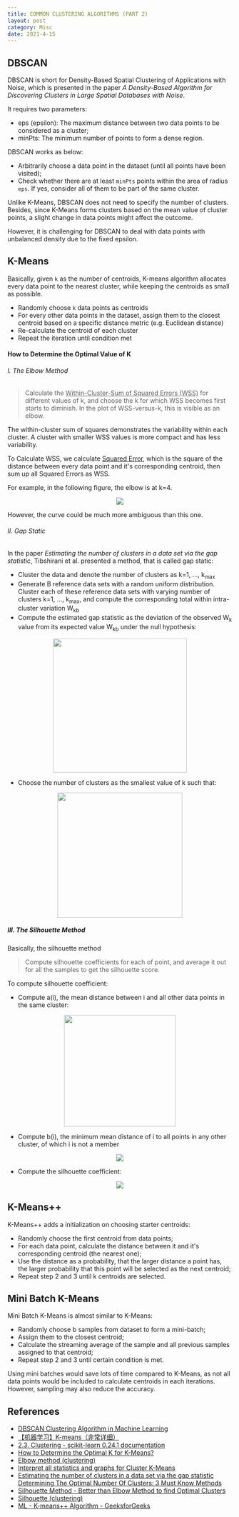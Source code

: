 ```yaml
---
title: COMMON CLUSTERING ALGORITHMS (PART 2)
layout: post
category: Misc
date: 2021-4-15
---
```

## DBSCAN
DBSCAN is short for Density-Based Spatial Clustering of Applications with Noise, which is presented in the paper *A Density-Based Algorithm for Discovering Clusters in Large Spatial Databases with Noise*.

It requires two parameters:
* eps (epsilon): The maximum distance between two data points to be considered as a cluster;
* minPts: The minimum number of points to form a dense region.

DBSCAN works as below:
* Arbitrarily choose a data point in the dataset (until all points have been visited);
* Check whether there are at least `minPts` points within the area of radius `eps`. If yes, consider all of them to be part of the same cluster.

Unlike K-Means, DBSCAN does not need to specify the number of clusters. Besides, since K-Means forms clusters based on the mean value of cluster points, a slight change in data points might affect the outcome.

However, it is challenging for DBSCAN to deal with data points with unbalanced density due to the fixed epsilon.

## K-Means
Basically, given `k` as the number of centroids, K-means algorithm allocates every data point to the nearest cluster, while keeping the centroids as small as possible.
* Randomly choose `k` data points as centroids
* For every other data points in the dataset, assign them to the closest centroid based on a specific distance metric (e.g. Euclidean distance)
* Re-calculate the centroid of each cluster
* Repeat the iteration until condition met

#### How to Determine the Optimal Value of K
###### I. The Elbow Method
> Calculate the <u>Within-Cluster-Sum of Squared Errors (WSS)</u> for different values of k, and choose the k for which WSS becomes first starts to diminish. In the plot of WSS-versus-k, this is visible as an elbow.

The within-cluster sum of squares demonstrates the variability within each cluster. A cluster with smaller WSS values is more compact and has less variability.

To Calculate WSS, we calculate <u>Squared Error</u>, which is the square of the distance between every data point and it's corresponding centroid, then sum up all Squared Errors as WSS.

For example, in the following figure, the elbow is at k=4.

<center>
<img src='https://user-images.githubusercontent.com/33112694/114336362-568b7a80-9b81-11eb-9f2b-122a6a41ad40.JPG' />
</center>

However, the curve could be much more ambiguous than this one.

###### II. Gap Static
In the paper *Estimating the number of clusters in a data set via the gap statistic*, Tibshirani et al. presented a method, that is called gap static:
* Cluster the data and denote the number of clusters as k=1, ..., k<sub>max</sub>
* Generate B reference data sets with a random uniform distribution. Cluster each of these reference data sets with varying number of clusters k=1, ..., k<sub>max</sub>, and compute the corresponding total within intra-cluster variation W<sub>kb</sub>
* Compute the estimated gap statistic as the deviation of the observed W<sub>k</sub> value from its expected value W<sub>kb</sub> under the null hypothesis:

<center>
<img src='https://user-images.githubusercontent.com/33112694/114491105-95d0ce80-9c48-11eb-84c4-d0fea0bc0d09.jpg' width='300'/>
</center>

* Choose the number of clusters as the smallest value of k such that:

<center>
<img src='https://user-images.githubusercontent.com/33112694/114491355-18598e00-9c49-11eb-9e15-29f09e4dcb99.jpg' width='280' />
</center>

##### III. The Silhouette Method
Basically, the silhouette method
> Compute silhouette coefficients for each of point, and average it out for all the samples to get the silhouette score.

To compute silhouette coefficient:
* Compute a(i), the mean distance between i and all other data points in the same cluster:

<center>
<img src='https://user-images.githubusercontent.com/33112694/114692252-0bbd5e80-9d4b-11eb-8b84-33592e0b5097.jpg' width='250'/>
</center>

* Compute b(i), the minimum mean distance of i to all points in any other cluster, of which i is not a member

<center>
<img src='https://user-images.githubusercontent.com/33112694/114692256-0c55f500-9d4b-11eb-86b0-9a2f2269c147.jpg' />
</center>

* Compute the silhouette coefficient:

<center>
<img src='https://user-images.githubusercontent.com/33112694/114691408-3a870500-9d4a-11eb-8e15-84b45931f34a.jpg' />
</center>

## K-Means++
K-Means++ adds a initialization on choosing starter centroids:
* Randomly choose the first centroid from data points;
* For each data point, calculate the distance between it and it's corresponding centroid (the nearest one);
* Use the distance as a probability, that the larger distance a point has, the larger probability that this point will be selected as the next centroid;
* Repeat step 2 and 3 until k centroids are selected.

## Mini Batch K-Means
Mini Batch K-Means is almost similar to K-Means:
* Randomly choose b samples from dataset to form a mini-batch;
* Assign them to the closest centroid;
* Calculate the streaming average of the sample and all previous samples assigned to that centroid;
* Repeat step 2 and 3 until certain condition is met.

Using mini batches would save lots of time compared to K-Means, as not all data points would be included to calculate centroids in each iterations. However, sampling may also reduce the accuracy.

## References
* [DBSCAN Clustering Algorithm in Machine Learning](https://www.kdnuggets.com/2020/04/dbscan-clustering-algorithm-machine-learning.html)
* [【机器学习】K-means（非常详细）](https://zhuanlan.zhihu.com/p/78798251)
* [2.3. Clustering - scikit-learn 0.24.1 documentation](https://scikit-learn.org/stable/modules/clustering.html)
* [How to Determine the Optimal K for K-Means?](https://medium.com/analytics-vidhya/how-to-determine-the-optimal-k-for-k-means-708505d204eb)
* [Elbow method (clustering)](https://en.wikipedia.org/wiki/Elbow_method_(clustering))
* [Interpret all statistics and graphs for Cluster K-Means](https://support.minitab.com/en-us/minitab/18/help-and-how-to/modeling-statistics/multivariate/how-to/cluster-k-means/interpret-the-results/all-statistics-and-graphs/)
* [Estimating the number of clusters in a data set via the gap statistic](https://statweb.stanford.edu/~gwalther/gap)
[Determining The Optimal Number Of Clusters: 3 Must Know Methods](https://www.datanovia.com/en/lessons/determining-the-optimal-number-of-clusters-3-must-know-methods/)
* [Silhouette Method - Better than Elbow Method to find Optimal Clusters](https://towardsdatascience.com/silhouette-method-better-than-elbow-method-to-find-optimal-clusters-378d62ff6891)
* [Silhouette (clustering)](https://en.wikipedia.org/wiki/Silhouette_(clustering))
* [ML - K-means++ Algorithm - GeeksforGeeks](https://www.geeksforgeeks.org/ml-k-means-algorithm/)
